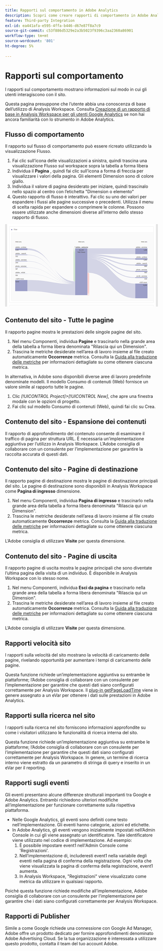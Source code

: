 ```yaml
---
title: Rapporti sul comportamento in Adobe Analytics
description: Scopri come creare rapporti di comportamento in Adobe Analytics
feature: Third-party Integration
exl-id: ea441afa-e595-4ffa-b446-d67e87f8a7c9
source-git-commit: c53f886d5329e2a3b5023f9396c3aa2360a86901
workflow-type: tm+mt
source-wordcount: '801'
ht-degree: 5%

---
```


# Rapporti sul comportamento

I rapporti sul comportamento mostrano informazioni sul modo in cui gli utenti interagiscono con il sito.

Questa pagina presuppone che l’utente abbia una conoscenza di base dell’utilizzo di Analysis Workspace. Consulta [Creazione di un rapporto di base in Analysis Workspace per gli utenti Google Analytics](create-report.md) se non hai ancora familiarità con lo strumento in Adobe Analytics.

## Flusso di comportamento

Il rapporto sul flusso di comportamento può essere ricreato utilizzando la visualizzazione Flusso.

1. Fai clic sull’icona delle visualizzazioni a sinistra, quindi trascina una visualizzazione Flusso sul workspace sopra la tabella a forma libera
2. Individua il **Pagina** , quindi fai clic sull’icona a forma di freccia per visualizzare i valori della pagina. Gli elementi Dimension sono di colore giallo.
3. Individua il valore di pagina desiderato per iniziare, quindi trascinalo nello spazio al centro con l’etichetta &quot;Dimension o elemento&quot;
4. Questo rapporto di flusso è interattivo. Fai clic su uno dei valori per espandere i flussi alle pagine successive o precedenti. Utilizza il menu di scelta rapida per espandere o comprimere le colonne. Possono essere utilizzate anche dimensioni diverse all’interno dello stesso rapporto di flusso.

![Rapporto di flusso](/help/technotes/ga-to-aa/assets/flow.png)

## Contenuto del sito - Tutte le pagine

Il rapporto pagine mostra le prestazioni delle singole pagine del sito.

1. Nel menu Componenti, individua **Pagine** e trascinarlo nella grande area della tabella a forma libera denominata &quot;Rilascia qui un Dimension&quot;.
2. Trascina le metriche desiderate nell’area di lavoro insieme al file creato automaticamente **Occorrenze** metrica. Consulta la [Guida alla traduzione delle metriche](common-metrics.md) per informazioni dettagliate su come ottenere ciascuna metrica.

In alternativa, in Adobe sono disponibili diverse aree di lavoro predefinite denominate modelli. Il modello Consumo di contenuti (Web) fornisce un valore simile al rapporto tutte le pagine.

1. Clic *[!UICONTROL Project]>[!UICONTROL New]*, che apre una finestra modale con le opzioni di progetto.
2. Fai clic sul modello Consumo di contenuti (Web), quindi fai clic su Crea.

## Contenuto del sito - Espansione dei contenuti

Il rapporto di approfondimento del contenuto consente di esaminare il traffico di pagina per struttura URL. È necessaria un’implementazione aggiuntiva per l’utilizzo in Analysis Workspace. L’Adobe consiglia di collaborare con un consulente per l’implementazione per garantire la raccolta accurata di questi dati.

## Contenuto del sito - Pagine di destinazione

Il rapporto pagine di destinazione mostra le pagine di destinazione principali del sito. Le pagine di destinazione sono disponibili in Analysis Workspace come **Pagina di ingresso** dimensione.

1. Nel menu Componenti, individua **Pagina di ingresso** e trascinarlo nella grande area della tabella a forma libera denominata &quot;Rilascia qui un Dimension&quot;.
2. Trascina le metriche desiderate nell’area di lavoro insieme al file creato automaticamente **Occorrenze** metrica. Consulta la [Guida alla traduzione delle metriche](common-metrics.md) per informazioni dettagliate su come ottenere ciascuna metrica.

L’Adobe consiglia di utilizzare **Visite** per questa dimensione.

## Contenuto del sito - Pagine di uscita

Il rapporto pagine di uscita mostra le pagine principali che sono diventate l’ultima pagina della visita di un individuo. È disponibile in Analysis Workspace con lo stesso nome.

1. Nel menu Componenti, individua **Esci da pagina** e trascinarlo nella grande area della tabella a forma libera denominata &quot;Rilascia qui un Dimension&quot;.
2. Trascina le metriche desiderate nell’area di lavoro insieme al file creato automaticamente **Occorrenze** metrica. Consulta la [Guida alla traduzione delle metriche](common-metrics.md) per informazioni dettagliate su come ottenere ciascuna metrica.

L’Adobe consiglia di utilizzare **Visite** per questa dimensione.

## Rapporti velocità sito

I rapporti sulla velocità del sito mostrano la velocità di caricamento delle pagine, rivelando opportunità per aumentare i tempi di caricamento delle pagine.

Questa funzione richiede un’implementazione aggiuntiva su entrambe le piattaforme; l’Adobe consiglia di collaborare con un consulente per l’implementazione per garantire che questi dati siano configurati correttamente per Analysis Workspace. Il [plug-in getPageLoadTime](/help/implement/vars/plugins/getpageloadtime.md) viene in genere assegnato a un eVar per ottenere i dati sulle prestazioni in Adobe Analytics.

## Rapporti sulla ricerca nel sito

I rapporti sulla ricerca nel sito forniscono informazioni approfondite su come i visitatori utilizzano le funzionalità di ricerca interna del sito.

Questa funzione richiede un’implementazione aggiuntiva su entrambe le piattaforme; l’Adobe consiglia di collaborare con un consulente per l’implementazione per garantire che questi dati siano configurati correttamente per Analysis Workspace. In genere, un termine di ricerca interno viene estratto da un parametro di stringa di query e inserito in un eVar per il reporting.

## Rapporti sugli eventi

Gli eventi presentano alcune differenze strutturali importanti tra Google e Adobe Analytics. Entrambi richiedono ulteriori modifiche all’implementazione per funzionare correttamente sulla rispettiva piattaforma.

* Nelle Google Analytics, gli eventi sono definiti come testo nell’implementazione. Gli eventi hanno categorie, azioni ed etichette.
* In Adobe Analytics, gli eventi vengono inizialmente impostati nell’Admin Console in cui gli viene assegnato un identificatore. Tale identificatore viene utilizzato nel codice di implementazione. Ad esempio:
   1. È possibile impostare event1 nell&#39;Admin Console come &#39;Registrazioni&#39;.
   2. Nell’implementazione di, includeresti event1 nella variabile degli eventi nella pagina di conferma della registrazione. Ogni volta che viene visualizzata la pagina di conferma della registrazione, event1 aumenta.
   3. In Analysis Workspace, &quot;Registrazioni&quot; viene visualizzato come metrica da utilizzare in qualsiasi rapporto.

Poiché questa funzione richiede modifiche all’implementazione, Adobe consiglia di collaborare con un consulente per l’implementazione per garantire che i dati siano configurati correttamente per Analysis Workspace.

## Rapporti di Publisher

Simile a come Google richiede una connessione con Google Ad Manager, Adobe offre un prodotto dedicato per fornire approfondimenti denominato Adobe Advertising Cloud. Se la tua organizzazione è interessata a utilizzare questo prodotto, contatta il team del tuo account Adobe.
